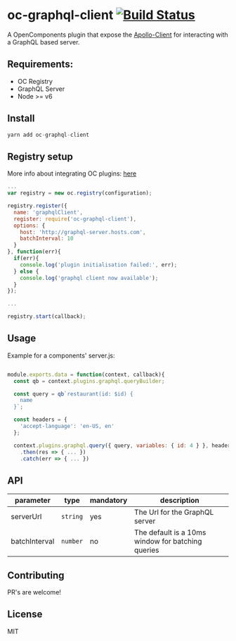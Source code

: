 oc-graphql-client [![Build Status](https://travis-ci.org/opentable/oc-graphql-client.svg?branch=master)](https://travis-ci.org/opentable/oc-graphql-client)
==========

A OpenComponents plugin that expose the [Apollo-Client](http://dev.apollodata.com/) for interacting with a GraphQL based server.

## Requirements:
- OC Registry
- GraphQL Server
- Node >= v6

## Install

````javascript
yarn add oc-graphql-client
````

## Registry setup

More info about integrating OC plugins: [here](https://github.com/opentable/oc/wiki/Registry#plugins)

````javascript
...
var registry = new oc.registry(configuration);

registry.register({
  name: 'graphqlClient',
  register: require('oc-graphql-client'),
  options: {
    host: 'http://graphql-server.hosts.com',
    batchInterval: 10
  }
}, function(err){
  if(err){
    console.log('plugin initialisation failed:', err);
  } else {
    console.log('graphql client now available');
  }
});

...

registry.start(callback);
````

## Usage

Example for a components' server.js:

````javascript

module.exports.data = function(context, callback){
  const qb = context.plugins.graphql.queryBuilder;

  const query = qb`restaurant(id: $id) {
    name
  }`;

  const headers = {
    'accept-language': 'en-US, en'
  };

  context.plugins.graphql.query({ query, variables: { id: 4 } }, headers)
    .then(res => { ... })
    .catch(err => { ... })
````

## API

|parameter|type|mandatory|description|
|---------|----|---------|-----------|
|serverUrl|`string`|yes|The Url for the GraphQL server|
|batchInterval|`number`|no|The default is a 10ms window for batching queries|

## Contributing

PR's are welcome!

## License

MIT